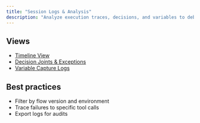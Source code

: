 ```yaml
---
title: "Session Logs & Analysis"
description: "Analyze execution traces, decisions, and variables to debug flows."
---
```


## Views

- [Timeline View](/observability/logs/timeline)
- [Decision Joints & Exceptions](/observability/logs/decision-joints)
- [Variable Capture Logs](/observability/logs/variables)

## Best practices

- Filter by flow version and environment
- Trace failures to specific tool calls
- Export logs for audits
